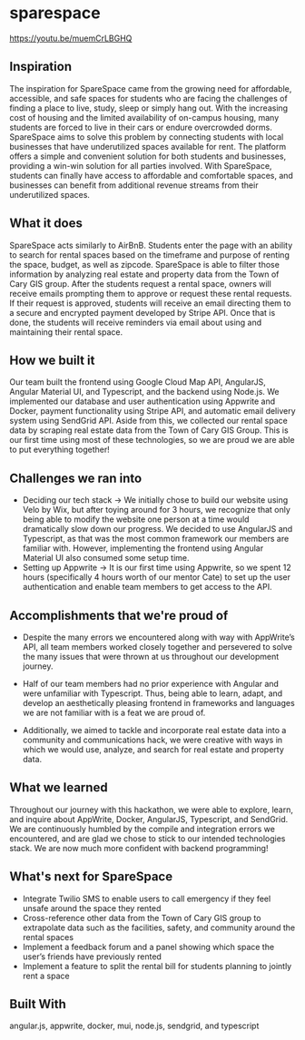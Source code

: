 # sparespace

https://youtu.be/muemCrLBGHQ

## Inspiration
The inspiration for SpareSpace came from the growing need for affordable, accessible, and safe spaces for students who are facing the challenges of finding a place to live, study, sleep or simply hang out. With the increasing cost of housing and the limited availability of on-campus housing, many students are forced to live in their cars or endure overcrowded dorms. SpareSpace aims to solve this problem by connecting students with local businesses that have underutilized spaces available for rent. The platform offers a simple and convenient solution for both students and businesses, providing a win-win solution for all parties involved. With SpareSpace, students can finally have access to affordable and comfortable spaces, and businesses can benefit from additional revenue streams from their underutilized spaces.

## What it does
SpareSpace acts similarly to AirBnB. Students enter the page with an ability to search for rental spaces based on the timeframe and purpose of renting the space, budget, as well as zipcode. SpareSpace is able to filter those information by analyzing real estate and property data from the Town of Cary GIS group. After the students request a rental space, owners will receive emails prompting them to approve or request these rental requests. If their request is approved, students will receive an email directing them to a secure and encrypted payment developed by Stripe API. Once that is done, the students will receive reminders via email about using and maintaining their rental space.

## How we built it
Our team built the frontend using Google Cloud Map API, AngularJS, Angular Material UI, and Typescript, and the backend using Node.js. We implemented our database and user authentication using Appwrite and Docker, payment functionality using Stripe API, and automatic email delivery system using SendGrid API. Aside from this, we collected our rental space data by scraping real estate data from the Town of Cary GIS Group. This is our first time using most of these technologies, so we are proud we are able to put everything together!

## Challenges we ran into
- Deciding our tech stack → We initially chose to build our website using Velo by Wix, but after toying around for 3 hours, we recognize that only being able to modify the website one person at a time would dramatically slow down our progress. We decided to use AngularJS and Typescript, as that was the most common framework our members are familiar with. However, implementing the frontend using Angular Material UI also consumed some setup time.
- Setting up Appwrite → It is our first time using Appwrite, so we spent 12 hours (specifically 4 hours worth of our mentor Cate) to set up the user authentication and enable team members to get access to the API.
## Accomplishments that we're proud of
- Despite the many errors we encountered along with way with AppWrite’s API, all team members worked closely together and persevered to solve the many issues that were thrown at us throughout our development journey.

- Half of our team members had no prior experience with Angular and were unfamiliar with Typescript. Thus, being able to learn, adapt, and develop an aesthetically pleasing frontend in frameworks and languages we are not familiar with is a feat we are proud of.

- Additionally, we aimed to tackle and incorporate real estate data into a community and communications hack, we were creative with ways in which we would use, analyze, and search for real estate and property data.

## What we learned
Throughout our journey with this hackathon, we were able to explore, learn, and inquire about AppWrite, Docker, AngularJS, Typescript, and SendGrid. We are continuously humbled by the compile and integration errors we encountered, and are glad we chose to stick to our intended technologies stack. We are now much more confident with backend programming!

## What's next for SpareSpace
- Integrate Twilio SMS to enable users to call emergency if they feel unsafe around the space they rented
- Cross-reference other data from the Town of Cary GIS group to extrapolate data such as the facilities, safety, and community around the rental spaces
- Implement a feedback forum and a panel showing which space the user’s friends have previously rented
- Implement a feature to split the rental bill for students planning to jointly rent a space

## Built With
angular.js, appwrite, docker, mui, node.js, sendgrid, and typescript
